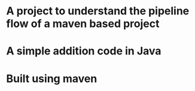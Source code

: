 # A project to understand the pipeline flow of a maven based project
# A simple addition code in Java
# Built using maven
